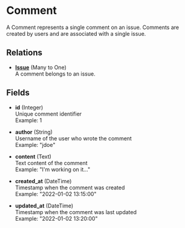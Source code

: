 # Comment

A Comment represents a single comment on an issue. Comments are created by users and are associated with a single issue.

## Relations

- [**Issue**](issue.md) (Many to One)  
  A comment belongs to an issue.

## Fields

- **id** (Integer)  
  Unique comment identifier  
  Example: 1

- **author** (String)  
  Username of the user who wrote the comment  
  Example: "jdoe"

- **content** (Text)  
  Text content of the comment  
  Example: "I'm working on it..."

- **created_at** (DateTime)  
  Timestamp when the comment was created  
  Example: "2022-01-02 13:15:00"

- **updated_at** (DateTime)  
  Timestamp when the comment was last updated  
  Example: "2022-01-02 13:20:00"